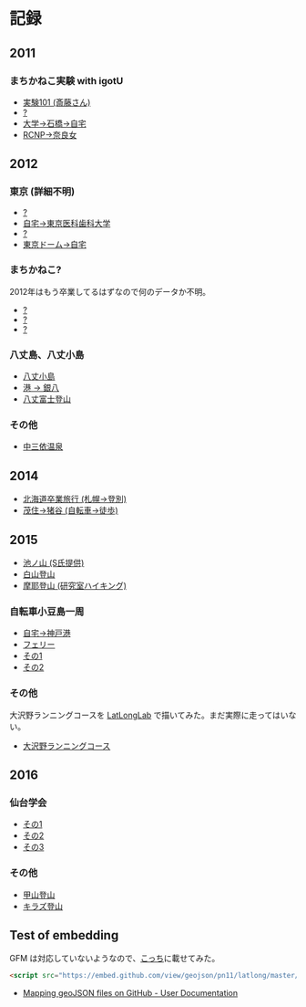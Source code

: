 # 記録

## 2011

### まちかねこ実験 with igotU

- [実験101 (斎藤さん)](geojson/2011-08-28T00_02_23Z.geojson)
- [?](geojson/2011-10-17T13_15_34Z.geojson)
- [大学->石橋->自宅](geojson/2011-11-01T11_28_57Z.geojson)
- [RCNP->奈良女](geojson/2011-11-02T09_42_49.000Z.geojson)

## 2012

### 東京 (詳細不明)

- [?](geojson/2012-05-16T12_53_41.000Z.geojson)
- [自宅->東京医科歯科大学](geojson/2012-06-14T06_55_52.000Z.geojson)
- [?](geojson/2012-07-11T13_20_57.000Z.geojson)
- [東京ドーム->自宅](geojson/2012-07-21T12_25_46.000Z.geojson)

### まちかねこ?
2012年はもう卒業してるはずなので何のデータか不明。

- [?](geojson/2012-07-08T06_36_50Z.geojson)
- [?](geojson/2012-07-08T07_03_04Z.geojson)
- [?](geojson/2012-07-08T07_56_02Z.geojson)

### 八丈島、八丈小島

- [八丈小島](geojson/2012-09-22T01_56_55.000Z.geojson)
- [港 -> 銀八](geojson/2012-09-22T03_58_38.000Z.geojson)
- [八丈富士登山](geojson/2012-09-22T07_28_11.000Z.geojson)

### その他

- [中三依温泉](geojson/2012-08-13T01_10_13.000Z.geojson)

## 2014

- [北海道卒業旅行 (札幌->登別)](geojson/2014-02-23T04_47_31.835Z.geojson)
- [茂住->猪谷 (自転車->徒歩)](geojson/2014-04-25T09_17_17.334Z.geojson)

## 2015

- [池ノ山 (S氏提供)](geojson/2015-09-11T23_33_25Z.geojson)
- [白山登山](geojson/2015-10-03T22_47_48Z.geojson)
- [摩耶登山 (研究室ハイキング)](geojson/2015-10-10T02_22_29Z.geojson)

### 自転車小豆島一周

- [自宅->神戸港](geojson/2015-11-02T13_53_41Z.geojson)
- [フェリー](geojson/2015-11-02T16_07_32Z.geojson)
- [その1](geojson/2015-11-02T22_17_40Z.geojson)
- [その2](geojson/2015-11-03T02_49_12Z.geojson)

### その他
大沢野ランニングコースを [LatLongLab](http://latlonglab.yahoo.co.jp/) で描いてみた。まだ実際に走ってはいない。

- [大沢野ランニングコース](geojson/osawano.geojson)


## 2016

### 仙台学会

- [その1](geojson/2016-03-20T04_01_49Z.geojson)
- [その2](geojson/2016-03-21T04_41_57Z.geojson)
- [その3](geojson/2016-03-22T04_29_23Z.geojson)

### その他

- [甲山登山](geojson/2016-05-01T02_08_43Z.geojson)
- [キラズ登山](geojson/2016-05-08T01_02_58Z.geojson)

## Test of embedding

GFM は対応していないようなので、[こっち](http://pn11.github.io/climbing.html)に載せてみた。

```html
<script src="https://embed.github.com/view/geojson/pn11/latlong/master/geojson/2016-05-08T01_02_58Z.geojson"></script>
```

- [Mapping geoJSON files on GitHub - User Documentation](https://help.github.com/articles/mapping-geojson-files-on-github/)
